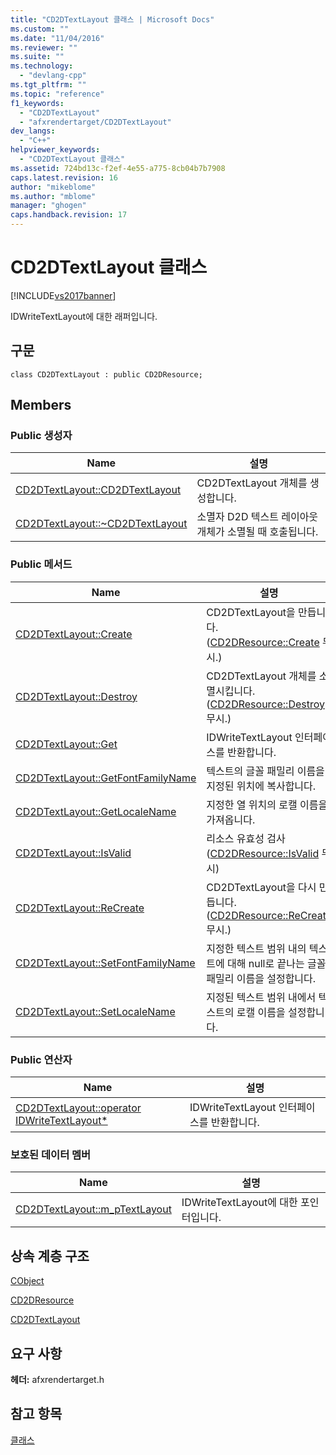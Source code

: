 ```yaml
---
title: "CD2DTextLayout 클래스 | Microsoft Docs"
ms.custom: ""
ms.date: "11/04/2016"
ms.reviewer: ""
ms.suite: ""
ms.technology: 
  - "devlang-cpp"
ms.tgt_pltfrm: ""
ms.topic: "reference"
f1_keywords: 
  - "CD2DTextLayout"
  - "afxrendertarget/CD2DTextLayout"
dev_langs: 
  - "C++"
helpviewer_keywords: 
  - "CD2DTextLayout 클래스"
ms.assetid: 724bd13c-f2ef-4e55-a775-8cb04b7b7908
caps.latest.revision: 16
author: "mikeblome"
ms.author: "mblome"
manager: "ghogen"
caps.handback.revision: 17
---
```

# CD2DTextLayout 클래스
[!INCLUDE[vs2017banner](../../assembler/inline/includes/vs2017banner.md)]

IDWriteTextLayout에 대한 래퍼입니다.  
  
## 구문  
  
```  
class CD2DTextLayout : public CD2DResource;  
```  
  
## Members  
  
### Public 생성자  
  
|Name|설명|  
|----------|--------|  
|[CD2DTextLayout::CD2DTextLayout](../Topic/CD2DTextLayout::CD2DTextLayout.md)|CD2DTextLayout 개체를 생성합니다.|  
|[CD2DTextLayout::~CD2DTextLayout](../Topic/CD2DTextLayout::~CD2DTextLayout.md)|소멸자  D2D 텍스트 레이아웃 개체가 소멸될 때 호출됩니다.|  
  
### Public 메서드  
  
|Name|설명|  
|----------|--------|  
|[CD2DTextLayout::Create](../Topic/CD2DTextLayout::Create.md)|CD2DTextLayout을 만듭니다.  \([CD2DResource::Create](../Topic/CD2DResource::Create.md) 무시.\)|  
|[CD2DTextLayout::Destroy](../Topic/CD2DTextLayout::Destroy.md)|CD2DTextLayout 개체를 소멸시킵니다.  \([CD2DResource::Destroy](../Topic/CD2DResource::Destroy.md) 무시.\)|  
|[CD2DTextLayout::Get](../Topic/CD2DTextLayout::Get.md)|IDWriteTextLayout 인터페이스를 반환합니다.|  
|[CD2DTextLayout::GetFontFamilyName](../Topic/CD2DTextLayout::GetFontFamilyName.md)|텍스트의 글꼴 패밀리 이름을 지정된 위치에 복사합니다.|  
|[CD2DTextLayout::GetLocaleName](../Topic/CD2DTextLayout::GetLocaleName.md)|지정한 열 위치의 로캘 이름을 가져옵니다.|  
|[CD2DTextLayout::IsValid](../Topic/CD2DTextLayout::IsValid.md)|리소스 유효성 검사\([CD2DResource::IsValid](../Topic/CD2DResource::IsValid.md) 무시\)|  
|[CD2DTextLayout::ReCreate](../Topic/CD2DTextLayout::ReCreate.md)|CD2DTextLayout을 다시 만듭니다.  \([CD2DResource::ReCreate](../Topic/CD2DResource::ReCreate.md) 무시.\)|  
|[CD2DTextLayout::SetFontFamilyName](../Topic/CD2DTextLayout::SetFontFamilyName.md)|지정한 텍스트 범위 내의 텍스트에 대해 null로 끝나는 글꼴 패밀리 이름을 설정합니다.|  
|[CD2DTextLayout::SetLocaleName](../Topic/CD2DTextLayout::SetLocaleName.md)|지정된 텍스트 범위 내에서 텍스트의 로캘 이름을 설정합니다.|  
  
### Public 연산자  
  
|Name|설명|  
|----------|--------|  
|[CD2DTextLayout::operator IDWriteTextLayout\*](../Topic/CD2DTextLayout::operator%20IDWriteTextLayout*.md)|IDWriteTextLayout 인터페이스를 반환합니다.|  
  
### 보호된 데이터 멤버  
  
|Name|설명|  
|----------|--------|  
|[CD2DTextLayout::m\_pTextLayout](../Topic/CD2DTextLayout::m_pTextLayout.md)|IDWriteTextLayout에 대한 포인터입니다.|  
  
## 상속 계층 구조  
 [CObject](../../mfc/reference/cobject-class.md)  
  
 [CD2DResource](../../mfc/reference/cd2dresource-class.md)  
  
 [CD2DTextLayout](../../mfc/reference/cd2dtextlayout-class.md)  
  
## 요구 사항  
 **헤더:** afxrendertarget.h  
  
## 참고 항목  
 [클래스](../../mfc/reference/mfc-classes.md)